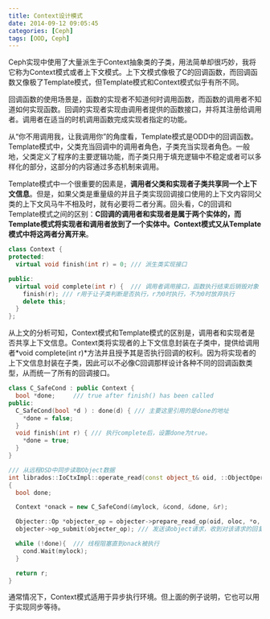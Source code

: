 ```yaml
---
title: Context设计模式
date: 2014-09-12 09:05:45
categories: [Ceph]
tags: [OOD, Ceph]
---
```


Ceph实现中使用了大量派生于Context抽象类的子类，用法简单却很巧妙，我将它称为Context模式或者上下文模式。上下文模式像极了C的回调函数，而回调函数又像极了Template模式，但Template模式和Context模式似乎有所不同。

<!--more-->

回调函数的使用场景是，函数的实现者不知道何时调用函数，而函数的调用者不知道如何实现函数。回调的实现者实现由调用者提供的函数接口，并将其注册给调用者。调用者在适当的时机调用函数完成实现者指定的功能。

从“你不用调用我，让我调用你”的角度看，Template模式是ODD中的回调函数。Template模式中，父类充当回调中的调用者角色，子类充当实现者角色。一般地，父类定义了程序的主要逻辑功能，而子类只用于填充逻辑中不稳定或者可以多样化的部分，这部分的内容通过多态机制来调用。

Template模式中一个很重要的因素是，**调用者父类和实现者子类共享同一个上下文信息**。但是，如果父类是重量级的并且子类实现回调接口使用的上下文内容同父类的上下文风马牛不相及时，就有必要将二者分离。回头看，C的回调和Template模式之间的区别：**C回调的调用者和实现者是属于两个实体的，而Template模式将实现者和调用者放到了一个实体中。Context模式又从Template模式中将这两者分离开来**。

```C++
class Context {
protected:
  virtual void finish(int r) = 0; /// 派生类实现接口

public:
  virtual void complete(int r) {  /// 调用者调用接口，函数执行结束后销毁对象
    finish(r); /// r用于让子类判断是否执行，r为0时执行，不为0时放弃执行
    delete this;
  }
};
```
从上文的分析可知，Context模式和Template模式的区别是，调用者和实现者是否共享上下文信息。Context类将实现者的上下文信息封装在子类中，提供给调用者*void complete(int r)*方法并且授予其是否执行回调的权利。因为将实现者的上下文信息封装在子类，因此可以不必像C回调那样设计各种不同的回调函数类型，从而统一了所有的回调接口。

```C++
class C_SafeCond : public Context {
  bool *done;     /// true after finish() has been called
public:
  C_SafeCond(bool *d ) : done(d) { /// 主要这里引用的是done的地址
    *done = false;
  }
  void finish(int r) { /// 执行complete后，设置done为true。
    *done = true;
  }
}

/// 从远程OSD中同步读取Object数据
int librados::IoCtxImpl::operate_read(const object_t& oid, ::ObjectOperation *o, bufferlist *pbl, int flags)
{
  bool done;

  Context *onack = new C_SafeCond(&mylock, &cond, &done, &r);

  Objecter::Op *objecter_op = objecter->prepare_read_op(oid, oloc, *o, snap_seq, pbl, flags, onack, &ver);
  objecter->op_submit(objecter_op); /// 发送读object请求，收到对该请求的回复后，执行onack回调

  while (!done){  /// 线程阻塞直到onack被执行
    cond.Wait(mylock);
  }

  return r;
}
```
通常情况下，Context模式适用于异步执行环境。但上面的例子说明，它也可以用于实现同步等待。

